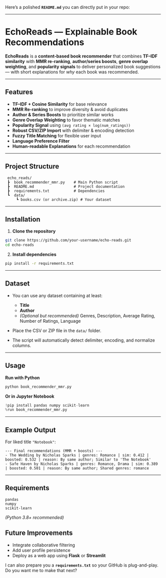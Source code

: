 Here’s a polished **`README.md`** you can directly put in your repo:

---

#  EchoReads — Explainable Book Recommendations

**EchoReads** is a **content-based book recommender** that combines **TF–IDF similarity** with **MMR re-ranking**, **author/series boosts**, **genre overlap weighting**, and **popularity signals** to deliver personalized book suggestions — with short explanations for *why* each book was recommended.

---

##  Features

* **TF–IDF + Cosine Similarity** for base relevance
* **MMR Re-ranking** to improve diversity & avoid duplicates
* **Author & Series Boosts** to prioritize similar works
* **Genre Overlap Weighting** to favor thematic matches
* **Popularity Signal** using `(avg rating × log(num_ratings))`
* **Robust CSV/ZIP Import** with delimiter & encoding detection
* **Fuzzy Title Matching** for flexible user input
* **Language Preference Filter**
* **Human-readable Explanations** for each recommendation

---

##  Project Structure

```
 echo_reads/
 ┣  book_recommender_mmr.py    # Main Python script
 ┣  README.md                  # Project documentation
 ┣  requirements.txt           # Dependencies
 ┗  data/
     ┗ books.csv (or archive.zip) # Your dataset
```

---

##  Installation

1. **Clone the repository**

```bash
git clone https://github.com/your-username/echo-reads.git
cd echo-reads
```

2. **Install dependencies**

```bash
pip install -r requirements.txt
```

---

##  Dataset

* You can use any dataset containing at least:

  * **Title**
  * **Author**
  * *(Optional but recommended)* Genres, Description, Average Rating, Number of Ratings, Language
* Place the CSV or ZIP file in the `data/` folder.
* The script will automatically detect delimiter, encoding, and normalize columns.

---

##  Usage

**Run with Python**

```bash
python book_recommender_mmr.py
```

**Or in Jupyter Notebook**

```python
!pip install pandas numpy scikit-learn
%run book_recommender_mmr.py
```

---

##  Example Output

For liked title `"Notebook"`:

```
--- Final recommendations (MMR + boosts) ---
- The Wedding by Nicholas Sparks | genres: Romance | sim: 0.412 | boosted: 0.532 | reason: By same author; Similar to 'The Notebook'
- Safe Haven by Nicholas Sparks | genres: Romance, Drama | sim: 0.389 | boosted: 0.501 | reason: By same author; Shared genres: romance
```

---

##  Requirements

```
pandas
numpy
scikit-learn
```

*(Python 3.8+ recommended)*

## Future Improvements

* Integrate collaborative filtering
* Add user profile persistence
* Deploy as a web app using **Flask** or **Streamlit**

I can also prepare you a **`requirements.txt`** so your GitHub is plug-and-play.
Do you want me to make that next?
